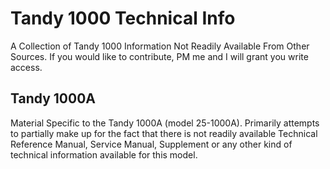 Tandy 1000 Technical Info
=========================

A Collection of Tandy 1000 Information Not Readily Available From Other Sources.
If you would like to contribute, PM me and I will grant you write access.

Tandy 1000A
-----------

Material Specific to the Tandy 1000A (model 25-1000A). Primarily attempts
to partially make up for the fact that there is not readily available Technical
Reference Manual, Service Manual, Supplement or any other kind of technical 
information available for this model.

